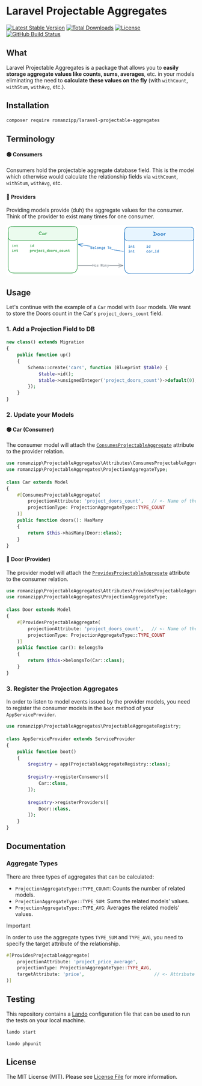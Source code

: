 # Laravel Projectable Aggregates

[![Latest Stable Version](https://img.shields.io/packagist/v/romanzipp/Laravel-Projectable-Aggregates.svg?style=flat-square)](https://packagist.org/packages/romanzipp/laravel-projectable-aggregates)
[![Total Downloads](https://img.shields.io/packagist/dt/romanzipp/Laravel-Projectable-Aggregates.svg?style=flat-square)](https://packagist.org/packages/romanzipp/laravel-projectable-aggregates)
[![License](https://img.shields.io/packagist/l/romanzipp/Laravel-Projectable-Aggregates.svg?style=flat-square)](https://packagist.org/packages/romanzipp/laravel-projectable-aggregates)
[![GitHub Build Status](https://img.shields.io/github/actions/workflow/status/romanzipp/Laravel-Projectable-Aggregates/tests.yml?branch=master&style=flat-square)](https://github.com/romanzipp/Laravel-Projectable-Aggregates/actions)

## What

Laravel Projectable Aggregates is a package that allows you to **easily storage aggregate values like counts, sums, averages**, etc. in your models eliminating the need to **calculate these values on the fly** (with `withCount`, `withStum`, `withAvg`, etc.).

## Installation

```bash
composer require romanzipp/laravel-projectable-aggregates
```

## Terminology

#### 🟢 Consumers 

Consumers hold the projectable aggregate database field. This is the model which otherwise would calculate the relationship fields via `withCount`, `withStum`, `withAvg`, etc.

#### 🔵 Providers

Providing models provide (duh) the aggregate values for the consumer. Think of the provider to exist many times for one consumer.

![](art/diagram.png)

## Usage

Let's continue with the example of a `Car` model with `Door` models. We want to store the Doors count in the Car's `project_doors_count` field.

### 1. Add a Projection Field to DB

```php
new class() extends Migration
{
    public function up()
    {
        Schema::create('cars', function (Blueprint $table) {
            $table->id();
            $table->unsignedInteger('project_doors_count')->default(0);
        });
    }
}
```

### 2. Update your Models

#### 🟢 Car (Consumer)

The consumer model will attach the [`ConsumesProjectableAggregate`](src/Attributes/ConsumesProjectableAggregate.php) attribute to the provider relation.

```php
use romanzipp\ProjectableAggregates\Attributes\ConsumesProjectableAggregate;
use romanzipp\ProjectableAggregates\ProjectionAggregateType;

class Car extends Model
{
    #[ConsumesProjectableAggregate(
        projectionAttribute: 'project_doors_count',   // <- Name of the projection field in the database
        projectionType: ProjectionAggregateType::TYPE_COUNT
    )]
    public function doors(): HasMany
    {
        return $this->hasMany(Door::class);
    }
}
```

#### 🔵 Door (Provider)

The provider model will attach the [`ProvidesProjectableAggregate`](src/Attributes/ProvidesProjectableAggregate.php) attribute to the consumer relation.

```php
use romanzipp\ProjectableAggregates\Attributes\ProvidesProjectableAggregate;
use romanzipp\ProjectableAggregates\ProjectionAggregateType;

class Door extends Model
{
    #[ProvidesProjectableAggregate(
        projectionAttribute: 'project_doors_count',   // <- Name of the FOREIGN projection field in the database
        projectionType: ProjectionAggregateType::TYPE_COUNT
    )]
    public function car(): BelongsTo
    {
        return $this->belongsTo(Car::class);
    }
}
```

### 3. Register the Projection Aggregates

In order to listen to model events issued by the provider models, you need to register the consumer models in the `boot` method of your `AppServiceProvider`.

```php
use romanzipp\ProjectableAggregates\ProjectableAggregateRegistry;

class AppServiceProvider extends ServiceProvider
{
    public function boot()
    {
        $registry = app(ProjectableAggregateRegistry::class);

        $registry->registerConsumers([
            Car::class,
        ]);

        $registry->registerProviders([
            Door::class,
        ]);
    }
}
```

## Documentation

### Aggregate Types

There are three types of aggregates that can be calculated:

- `ProjectionAggregateType::TYPE_COUNT`: Counts the number of related models.
- `ProjectionAggregateType::TYPE_SUM`: Sums the related models' values.
- `ProjectionAggregateType::TYPE_AVG`: Averages the related models' values.

> [!IMPORTANT]  
> In order to use the aggregate types `TYPE_SUM` and `TYPE_AVG`, you need to specify the target attribute of the relationship.
> ```php
> #[ProvidesProjectableAggregate(
>     projectionAttribute: 'project_price_average',
>     projectionType: ProjectionAggregateType::TYPE_AVG,
>     targetAttribute: 'price',                          // <- Attribute of the related model to average/sum up
> )]
> ```

## Testing

This repository contains a [Lando](https://lando.dev) configuration file that can be used to run the tests on your local machine.

```bash
lando start
```

```
lando phpunit
```

## License

The MIT License (MIT). Please see [License File](LICENSE.md) for more information.
